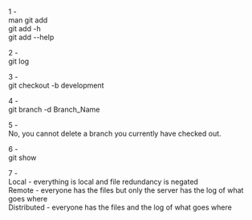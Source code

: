1 -  
man git add  
git add -h  
git add --help  

2 -  
git log

3 -  
git checkout -b development  

4 -  
git branch -d Branch_Name  

5 -  
No, you cannot delete a branch you currently have checked out.  

6 -  
git show  

7 -  
Local - everything is local and file redundancy is negated  
Remote - everyone has the files but only the server has the log of what goes where  
Distributed  - everyone has the files and the log of what goes where  
